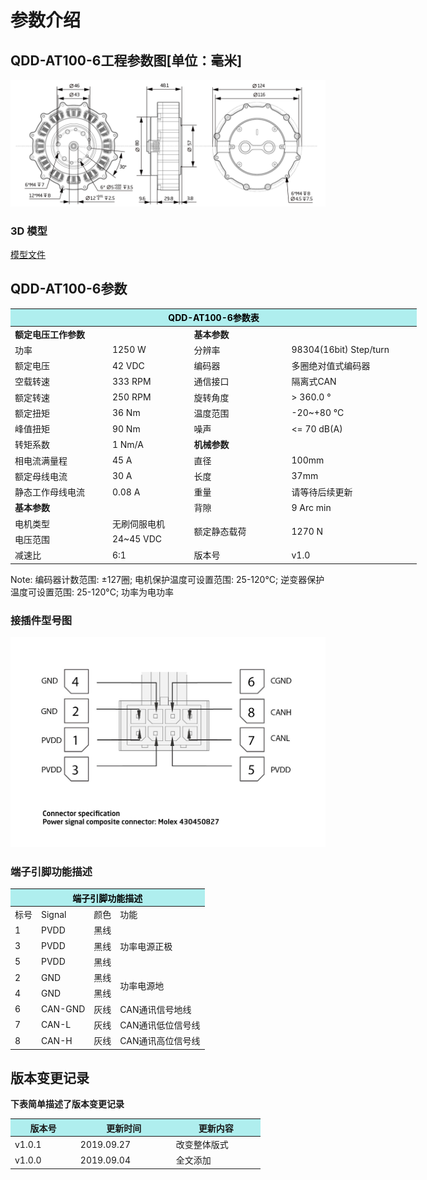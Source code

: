 # 参数介绍 
## QDD-AT100-6工程参数图[单位：毫米]
![QDD-AT100-6_v1_0]( ../../img/QDD_AT100-6_v1_0三视图.png ) 
### 3D 模型
[模型文件]( ../../3DModel/QDD_AT100-6_v1_0.step.zip )


## QDD-AT100-6参数

<table style="width:650px"><thead><tr><th colspan="4" style="background: PaleTurquoise; color: black;">QDD-AT100-6参数表</th></tr></thead><tbody><tr><td colspan="2"><b>额定电压工作参数</b></td><td colspan="2"><b>基本参数</b></td></tr><tr><td style="width:175px">功率</td><td style="width:135px">1250 W</td><td style="width:130px">分辨率</td><td style="width:220px">98304(16bit) Step/turn</td></tr><tr><td>额定电压</td><td>42 VDC</td><td>编码器</td><td>多圈绝对值式编码器</td></tr><tr><td>空载转速</td><td>333 RPM</td><td>通信接口</td><td>隔离式CAN</td></tr><tr><td>额定转速</td><td>250 RPM</td><td>旋转角度</td><td>> 360.0 °</td></tr><tr><td>额定扭矩</td><td>36 Nm</td><td>温度范围</td><td>-20~+80 °C</td></tr><td>峰值扭矩</td><td>90 Nm</td><td>噪声</td><td><= 70 dB(A)</td></tr><tr><td>转矩系数</td><td>1 Nm/A</td><td colspan="2"><b>机械参数</b></td></tr><tr><td>相电流满量程</td><td>45 A</td><td style="width:175px">直径</td><td style="width:175px">100mm</td></tr><tr><td>额定母线电流</td><td>30 A</td><td>长度</td><td>37mm</td></tr><tr><td>静态工作母线电流</td><td>0.08 A</td><td>重量</td><td>请等待后续更新</td></tr> <tr><td colspan="2"><b>基本参数</b></td><td>背隙</td><td>9 Arc min</td></tr><tr><td>电机类型</td><td>无刷伺服电机</td><td rowspan="2">额定静态载荷</td rowspan="2"><td rowspan="2">1270 N</td rowspan="2"></tr><tr><td>电压范围</td><td>24~45 VDC</td></tr><tr><td>减速比</td><td>6:1</td><td>版本号</td><td>v1.0</td></tr></tbody></table>

 Note: 编码器计数范围: ±127圈; 电机保护温度可设置范围: 25-120°C; 逆变器保护温度可设置范围: 25-120°C; 功率为电功率 


### 接插件型号图

<img src="../../img/配线2-2.png" style="width:600px">

### 端子引脚功能描述

<table class="tableizer-table" style="width:390px">
 <thead><tr class="tableizer-firstrow"><th colspan="4" style="background: PaleTurquoise; color: black;">端子引脚功能描述</th></tr></thead><tbody><tr><td>标号</td><td>Signal</td><td>颜色</td><td>功能</td></tr><tr><td>1</td><td>PVDD</td><td>黑线</td><td rowspan="3">功率电源正极</td></tr><tr><td>3</td><td>PVDD</td><td>黑线</td></tr><tr><td>5</td><td>PVDD</td><td>黑线</td></tr><tr><td>2</td><td>GND</td><td>黑线</td> <td rowspan="2">功率电源地</td></tr><tr><td>4</td><td>GND</td><td>黑线</td></tr><tr><td>6</td><td>CAN-GND</td><td>灰线</td><td>CAN通讯信号地线</td></tr><tr><td>7</td><td>CAN-L</td><td>灰线</td><td>CAN通讯低位信号线</td></tr><tr><td>8</td><td>CAN-H</td><td>灰线</td><td>CAN通讯高位信号线</td></tr></tbody></table>
 </tbody></table>

## 版本变更记录
**下表简单描述了版本变更记录**

<table style="width:400px"><thead><tr style="background:PaleTurquoise"><th style="width:100px">版本号</th><th style="width:150px">更新时间</th><th style="width:150px">更新内容</th></tr></thead><tbody><tr><td>v1.0.1</td><td>2019.09.27</td><td>改变整体版式</td></tr><tr><td>v1.0.0</td><td>2019.09.04</td><td>全文添加</td></tbody></table>
